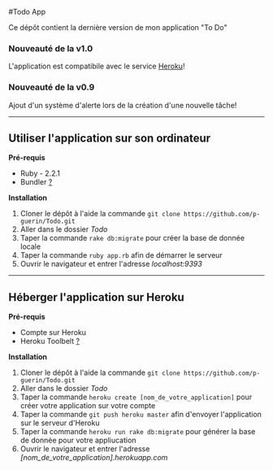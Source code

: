 #Todo App

Ce dépôt contient la dernière version de mon application "To Do"



### Nouveauté de la v1.0

L'application est compatibile avec le service [Heroku](https://www.heroku.com/ "Heroku")!


### Nouveauté de la v0.9

Ajout d'un système d'alerte lors de la création d'une nouvelle tâche!


***

## Utiliser l'application sur son ordinateur

**Pré-requis**

* Ruby - 2.2.1
* Bundler [?](http://bundler.io/)


**Installation**

1. Cloner le dépôt à l'aide la commande `git clone https://github.com/p-guerin/Todo.git`
2. Aller dans le dossier *Todo*
3. Taper la commande `rake db:migrate` pour créer la base de donnée locale
4. Taper la commande `ruby app.rb` afin de démarrer le serveur
5. Ouvrir le navigateur et entrer l'adresse *localhost:9393*



***

## Héberger l'application sur Heroku

**Pré-requis**

* Compte sur Heroku
* Heroku Toolbelt [?](https://devcenter.heroku.com/articles/getting-started-with-play-on-heroku#set-up)


**Installation**

1. Cloner le dépôt à l'aide la commande `git clone https://github.com/p-guerin/Todo.git`
2. Aller dans le dossier *Todo*
3. Taper la commande `heroku create [nom_de_votre_application]` pour créer votre application sur votre compte
4. Taper la commande `git push heroku master` afin d'envoyer l'application sur le serveur d'Heroku
5. Taper la commande `heroku run rake db:migrate` pour générer la base de donnée pour votre appliucation
6. Ouvrir le navigateur et entrer l'adresse *[nom_de_votre_application].herokuapp.com* 


